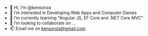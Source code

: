 - 👋 Hi, I’m @kensonza
- 👀 I’m interested in Developing Web Apps and Computer Games
- 🌱 I’m currently learning "Angular JS, EF Core and .NET Core MVC"
- 💞️ I’m looking to collaborate on ...
- 📫 Email me on kensonza@gmail.com

<!---
kensonza/kensonza is a ✨ special ✨ repository because its `README.md` (this file) appears on your GitHub profile.
You can click the Preview link to take a look at your changes.
--->
